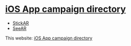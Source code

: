 # [iOS App campaign directory](https://lumaslim.github.com) 


* [StickAR](https://itunes.apple.com/app/apple-store/id1445649323?pt=119468090&ct=testcampaign&mt=8)
* [SeeAR](https://itunes.apple.com/app/apple-store/id1445776449?pt=119468090&ct=lumaslim-gh-campaign&mt=8)









This website: [iOS App campaign directory](https://lumaslim.github.io)

